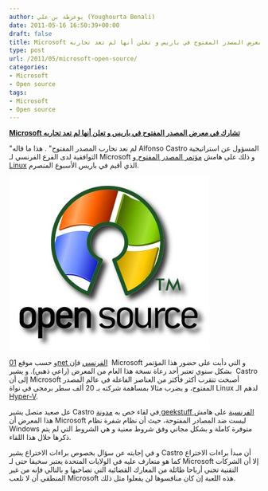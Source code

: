 ```yaml
---
author: يوغرطة بن علي (Youghourta Benali)
date: 2011-05-16 16:50:39+00:00
draft: false
title: Microsoft تشارك في معرض المصدر المفتوح في باريس و تعلن أنها لم تعد تحاربه
type: post
url: /2011/05/microsoft-open-source/
categories:
- Microsoft
- Open source
tags:
- Microsoft
- Open source
---
```


[**Microsoft تشارك في معرض المصدر المفتوح في باريس و تعلن أنها لم تعد تحاربه**](https://www.it-scoop.com/2011/05/microsoft-open-source/)


"لم نعد نحارب المصدر المفتوح" . هذا ما قاله Alfonso Castro المسؤول عن استراتيجية التوافقية لدى الفرع الفرنسي لـ Microsoft و ذلك على هامش [مؤتمر المصدر المفتوح و Linux](http://www.solutionslinux.fr/) الذي أقيم في باريس الأسبوع المنصرم.

[![](windows-open-source_.jpg)
](https://www.it-scoop.com/2011/05/microsoft-open-source/)

و حسب موقع [01net الفرنسي](http://www.01net.com/www.01net.com/editorial/532777/microsoft-nous-ne-combattons-plus-l-open-source) فإن  Microsoft و التي دأبت على حضور هذا المؤتمر بشكل سنوي تعتبر أحد رعاة نسخة هذا العام من المعرض (راعي ذهبي). و يشير  Castro إلى أن Microsoft أصبحت تتقرب أكثر فأكثر من العناصر الفاعلة في عالم المصدر المفتوح، و يضرب مثالا بمساهمة شركته بـ 20 ألف سطر برمجي في نواة Linux لدهم الـ[ Hyper-V](http://en.wikipedia.org/wiki/Hyper-V).

عل صعيد متصل يشير Castro في لقاء خص به [مدونة geekstuff الفرنسية](http://www.geekstuff.fr/?p=118) على هامش هذا المعرض أن Microsoft ليست ضد المصادر المفتوحة، حيث أن نظام شفرة نظام Windows متوفرة كاملة و بشكل مجاني وفق شروط معنية و هي الشروط التي لم يتم ذكرها خلال هذا اللقاء.

و في إجابته عن سؤال بخصوص براءات الاختراع يشير Castro أن مبدأ براءات الاختراع كما هو متعارف عليه في الولايات المتحدة يعتبر سخيفا حتى لـ Microsoft إلا أن الشركات التقنية تجني أرباحا طائلة من المعارك القضائية التي تصاحبها و بالتالي فإنه من غير المنطقي أن لا تلعب Microsoft هذه اللعبة إن كان منافسوها لن يفعلوا مثل ذلك.
